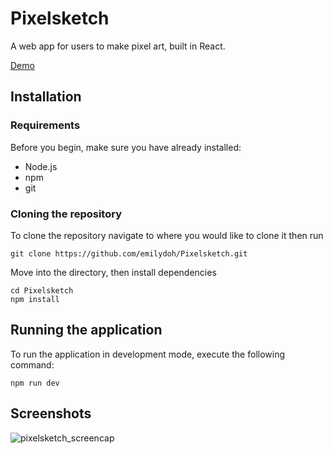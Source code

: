 # Pixelsketch
A web app for users to make pixel art, built in React.

[Demo](https://emilydoh.github.io/Pixelsketch/)

## Installation
### Requirements
Before you begin, make sure you have already installed:
- Node.js
- npm
- git

### Cloning the repository
To clone the repository navigate to where you would like to clone it then run
```
git clone https://github.com/emilydoh/Pixelsketch.git
```

Move into the directory, then install dependencies
```
cd Pixelsketch
npm install
```

## Running the application
To run the application in development mode, execute the following command:
```
npm run dev
```

## Screenshots
![pixelsketch_screencap](https://github.com/emilydoh/Pixelsketch/assets/113153067/d7e56d92-e91a-4024-b0f6-967ac3829d2e)
